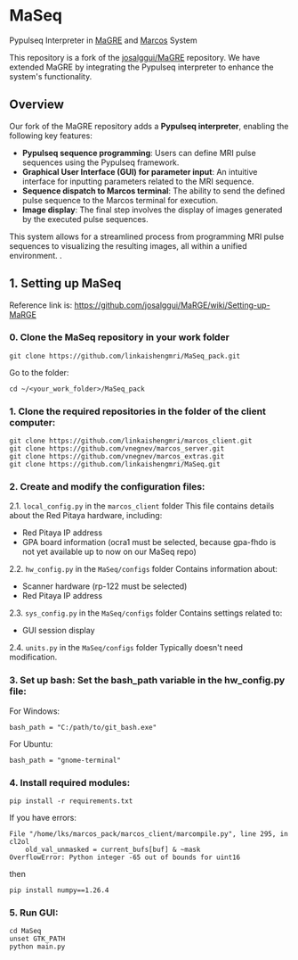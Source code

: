 # MaSeq
Pypulseq Interpreter in [MaGRE](https://github.com/josalggui/MaRGE/wiki) and [Marcos](https://github.com/vnegnev/marcos_extras/wiki) System

This repository is a fork of the [josalggui/MaGRE](https://github.com/josalggui/MaRGE.git) repository. We have extended MaGRE by integrating the Pypulseq interpreter to enhance the system's functionality.
 
## Overview

Our fork of the MaGRE repository adds a **Pypulseq interpreter**, enabling the following key features:

- **Pypulseq sequence programming**: Users can define MRI pulse sequences using the Pypulseq framework.
- **Graphical User Interface (GUI) for parameter input**: An intuitive interface for inputting parameters related to the MRI sequence.
- **Sequence dispatch to Marcos terminal**: The ability to send the defined pulse sequence to the Marcos terminal for execution.
- **Image display**: The final step involves the display of images generated by the executed pulse sequences.

This system allows for a streamlined process from programming MRI pulse sequences to visualizing the resulting images, all within a unified environment.
. 

## 1. Setting up MaSeq

Reference link is: https://github.com/josalggui/MaRGE/wiki/Setting-up-MaRGE

### 0. Clone the MaSeq repository in your work folder
```
git clone https://github.com/linkaishengmri/MaSeq_pack.git
```
Go to the folder:
```
cd ~/<your_work_folder>/MaSeq_pack
```

### 1. Clone the required repositories in the folder of the client computer:
```
git clone https://github.com/linkaishengmri/marcos_client.git
git clone https://github.com/vnegnev/marcos_server.git
git clone https://github.com/vnegnev/marcos_extras.git
git clone https://github.com/linkaishengmri/MaSeq.git
```

### 2. Create and modify the configuration files:

2.1. `local_config.py` in the `marcos_client` folder
This file contains details about the Red Pitaya hardware, including:
- Red Pitaya IP address
- GPA board information (ocra1 must be selected, because gpa-fhdo is not yet available up to now on our MaSeq repo)

2.2. `hw_config.py` in the `MaSeq/configs` folder
Contains information about:
- Scanner hardware (rp-122 must be selected)
- Red Pitaya IP address 

2.3. `sys_config.py` in the `MaSeq/configs` folder
Contains settings related to:
- GUI session display

2.4. `units.py` in the `MaSeq/configs` folder
Typically doesn't need modification.


### 3. Set up bash: Set the bash_path variable in the hw_config.py file:

For Windows:
```
bash_path = "C:/path/to/git_bash.exe"
```
For Ubuntu:
```
bash_path = "gnome-terminal"
```
### 4. Install required modules:
```
pip install -r requirements.txt
```
If you have errors:
```
File "/home/lks/marcos_pack/marcos_client/marcompile.py", line 295, in cl2ol
    old_val_unmasked = current_bufs[buf] & ~mask
OverflowError: Python integer -65 out of bounds for uint16
```
then 
```
pip install numpy==1.26.4
```
### 5. Run GUI:
```
cd MaSeq
unset GTK_PATH
python main.py
```
